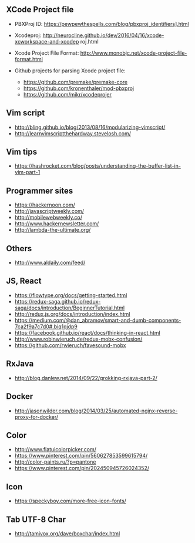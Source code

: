 ## XCode Project file

* PBXProj ID:
https://pewpewthespells.com/blog/pbxproj_identifiers].html

* Xcodeproj:
http://neurocline.github.io/dev/2016/04/16/xcode-xcworkspace-and-xcodep roj.html

* Xcode Project File Format:
http://www.monobjc.net/xcode-project-file-format.html

* Github projects for parsing Xcode project file:
    - https://github.com/premake/premake-core
    - https://github.com/kronenthaler/mod-pbxproj
    - https://github.com/mikr/xcodeprojer

## Vim script

* http://bling.github.io/blog/2013/08/16/modularizing-vimscript/
* http://learnvimscriptthehardway.stevelosh.com/

## Vim tips

* https://hashrocket.com/blog/posts/understanding-the-buffer-list-in-vim-part-1

## Programmer sites

* https://hackernoon.com/
* http://javascriptweekly.com/
* http://mobilewebweekly.co/
* http://www.hackernewsletter.com/
* http://lambda-the-ultimate.org/

## Others

* http://www.aldaily.com/feed/

## JS, React

* https://flowtype.org/docs/getting-started.html
* https://redux-saga.github.io/redux-saga/docs/introduction/BeginnerTutorial.html
* http://redux.js.org/docs/introduction/index.html
* https://medium.com/@dan_abramov/smart-and-dumb-components-7ca2f9a7c7d0#.biq1qjdp9
* https://facebook.github.io/react/docs/thinking-in-react.html
* http://www.robinwieruch.de/redux-mobx-confusion/
* https://github.com/rwieruch/favesound-mobx

## RxJava
* http://blog.danlew.net/2014/09/22/grokking-rxjava-part-2/

## Docker
* http://jasonwilder.com/blog/2014/03/25/automated-nginx-reverse-proxy-for-docker/

## Color
* http://www.flatuicolorpicker.com/
* https://www.pinterest.com/pin/560627853599615794/
* http://color-paints.ru/?p=pantone
* https://www.pinterest.com/pin/202450945726024352/

## Icon
* https://speckyboy.com/more-free-icon-fonts/

## Tab UTF-8 Char
* http://tamivox.org/dave/boxchar/index.html
